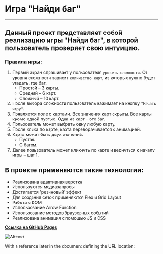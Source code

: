 #  Игра "Найди баг"
---
## Данный проект представляет собой реализацию игры "Найди баг", в которой пользователь проверяет свою интуицию.
### Правила игры:

1. Первый экран спрашивает у пользователя `уровень сложности`. От уровня сложности зависит `количество карт`, из которых нужно будет угадать, где баг.
    + Простой – 3 карты.
    + Средний – 6 карт.
    + Сложный – 10 карт.
2. После выбора сложности пользователь нажимает на кнопку `"Начать игру"`.
3. Появляется поле с картами. Все значения карт скрыты. Все карты кроме одной пустые. Одна из карт – это баг.
4. Пользователь может выбрать одну любую карту.
5. После клика по карте, карта переворачивается с анимацией.
6. Карта может быть двух значений.
    + Пустая.
    + С багом.
7. Далее пользователь может кликнуть по карте и вернуться к началу игры – шаг 1.

## В проекте применяются такие технологии:
* Реализована адаптивная верстка
* Используются медиазапросы
* Достигается 'резиновый' эффект
* Для создания сеток применяются Flex и Grid Layout
* Работа с DOM
* Использование Arrow Function
* Использование методов браузерных событий
* Реализована анимация с помощью JS и CSS

[__Ссылка на GitHub Pages__](https://korzhowvd.github.io/Card_game/)

![Alt text][id]

With a reference later in the document defining the URL location:

[id]: https://octodex.github.com/images/dojocat.jpg  "The Dojocat"
 
